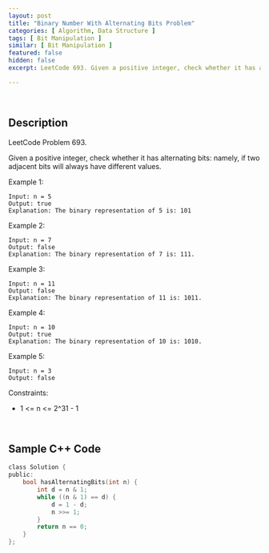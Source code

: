 ```yaml
---
layout: post
title: "Binary Number With Alternating Bits Problem"
categories: [ Algorithm, Data Structure ]
tags: [ Bit Manipulation ]
similar: [ Bit Manipulation ]
featured: false
hidden: false
excerpt: LeetCode 693. Given a positive integer, check whether it has alternating bits, namely, if two adjacent bits will always have different values.

---
```


<br />

## Description

LeetCode Problem 693.

Given a positive integer, check whether it has alternating bits: namely, if two adjacent bits will always have different values.

Example 1:
```
Input: n = 5
Output: true
Explanation: The binary representation of 5 is: 101
```

Example 2:
```
Input: n = 7
Output: false
Explanation: The binary representation of 7 is: 111.
```

Example 3:
```
Input: n = 11
Output: false
Explanation: The binary representation of 11 is: 1011.
```

Example 4:
```
Input: n = 10
Output: true
Explanation: The binary representation of 10 is: 1010.
```

Example 5:
```
Input: n = 3
Output: false
```

Constraints:
* 1 <= n <= 2^31 - 1

<br />

## Sample C++ Code


```c
class Solution {
public:
    bool hasAlternatingBits(int n) {
        int d = n & 1;
        while ((n & 1) == d) {
            d = 1 - d;
            n >>= 1;
        }
        return n == 0;
    }
};
```


